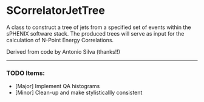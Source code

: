 # SCorrelatorJetTree

A class to construct a tree of jets from a specified set of events within the sPHENIX software stack. The produced trees will serve as input for the calculation of N-Point Energy Correlations.

Derived from code by Antonio Silva (thanks!!)

---

### TODO Items:
  - [Major] Implement QA histograms
  - [Minor] Clean-up and make stylisticallly consistent
